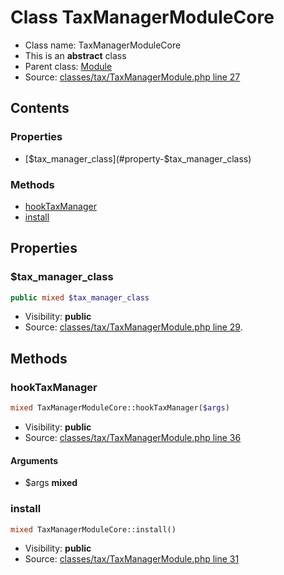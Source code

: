 Class TaxManagerModuleCore
=====================





* Class name: TaxManagerModuleCore
* This is an **abstract** class
* Parent class: [Module](class.ModuleCore.md)
* Source: [classes/tax/TaxManagerModule.php line 27](https://github.com/PrestaShop/PrestaShop/blob/1.6.0.5/classes/tax/TaxManagerModule.php#L27)


Contents
--------


### Properties

* [$tax_manager_class](#property-$tax_manager_class)

### Methods

* [hookTaxManager](#method-hookTaxManager)
* [install](#method-install)




Properties
----------


### <a name="property-$tax_manager_class"></a>$tax_manager_class

```php
public mixed $tax_manager_class
```





* Visibility: **public**
* Source: [classes/tax/TaxManagerModule.php line 29](https://github.com/PrestaShop/PrestaShop/blob/1.6.0.5/classes/tax/TaxManagerModule.php#L29).


Methods
-------


### <a name="method-hookTaxManager"></a>hookTaxManager

```php
mixed TaxManagerModuleCore::hookTaxManager($args)
```





* Visibility: **public**
* Source: [classes/tax/TaxManagerModule.php line 36](https://github.com/PrestaShop/PrestaShop/blob/1.6.0.5/classes/tax/TaxManagerModule.php#L36)


#### Arguments
* $args **mixed**



### <a name="method-install"></a>install

```php
mixed TaxManagerModuleCore::install()
```





* Visibility: **public**
* Source: [classes/tax/TaxManagerModule.php line 31](https://github.com/PrestaShop/PrestaShop/blob/1.6.0.5/classes/tax/TaxManagerModule.php#L31)



